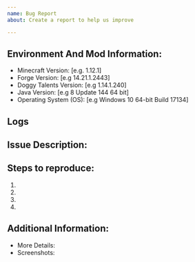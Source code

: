 ```yaml
---
name: Bug Report
about: Create a report to help us improve

---
```


<!--

Have you read Doggy Talent's Issue Guidelines? By filing an Issue, you are expected to comply with it (refer to the "Reporting Bugs" Section of the Guidelines), including treating everyone with respect: https://github.com/ProPercivalalb/DoggyTalents/blob/master/.github/CONTRIBUTING.md

This header will not be reflected upon submitting this issue.

-->

## Environment And Mod Information:
* Minecraft Version: [e.g. 1.12.1]
* Forge Version: [e.g 14.21.1.2443]
* Doggy Talents Version: [e.g  1.14.1.240]
* Java Version: [e.g 8 Update 144 64 bit]
* Operating System (OS): [e.g Windows 10 64-bit Build 17134]

## Logs


## Issue Description:



## Steps to reproduce:
1. 
2. 
3. 
4.

## Additional Information:
- More Details: 
- Screenshots:
